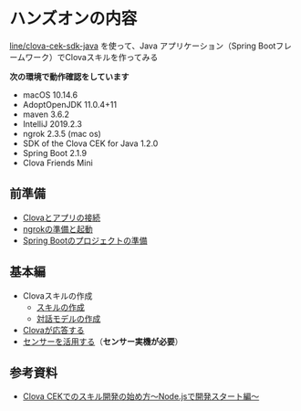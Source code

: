 # ハンズオンの内容

[line/clova-cek-sdk-java](https://github.com/line/clova-cek-sdk-java) を使って、Java アプリケーション（Spring Bootフレームワーク）でClovaスキルを作ってみる

**次の環境で動作確認をしています**

- macOS 10.14.6
- AdoptOpenJDK 11.0.4+11
- maven 3.6.2
- IntelliJ 2019.2.3
- ngrok 2.3.5 (mac os)
- SDK of the Clova CEK for Java 1.2.0
- Spring Boot 2.1.9
- Clova Friends Mini

## 前準備

- [Clovaとアプリの接続](./doc/A00/01.md)
- [ngrokの準備と起動](./doc/A01/01.md)
- [Spring Bootのプロジェクトの準備](./doc/A02/01.md)

## 基本編

- Clovaスキルの作成
    - [スキルの作成](./doc/A03/01.md)
    - [対話モデルの作成](./doc/A03/02.md)
- [Clovaが応答する](./doc/B01/01.md)
- [センサーを活用する](./doc/B02/01.md)（**センサー実機が必要**）

## 参考資料

- [Clova CEKでのスキル開発の始め方〜Node.jsで開発スタート編〜](https://dotstud.io/blog/clova-cek-nodejs-tutorial/)
